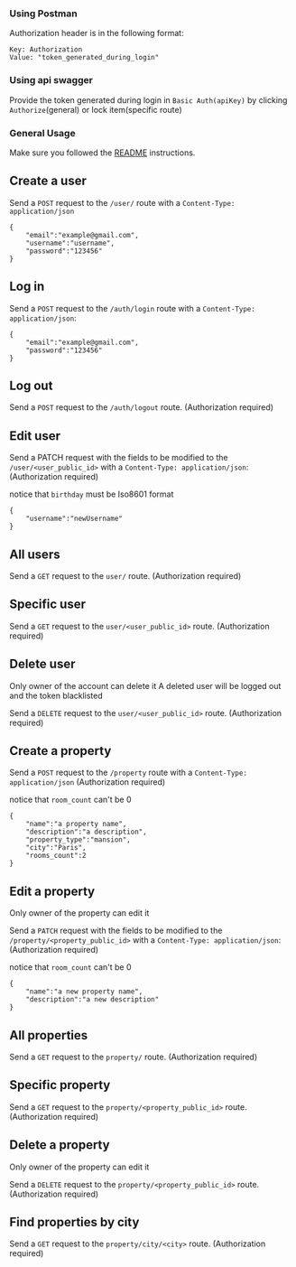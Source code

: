 ### Using Postman

Authorization header is in the following format:

```
Key: Authorization
Value: "token_generated_during_login"
```

### Using api swagger

Provide the token generated during login in `Basic Auth(apiKey)` by clicking `Authorize`(general) or lock item(specific route)

### General Usage

Make sure you followed the [README](https://github.com/alice42/ApiArcane/blob/master/README.md) instructions.

## Create a user

Send a `POST` request to the `/user/` route with a `Content-Type: application/json`

```
{
	"email":"example@gmail.com",
    "username":"username",
    "password":"123456"
}

```

## Log in

Send a `POST` request to the `/auth/login` route with a `Content-Type: application/json`:

```
{
	"email":"example@gmail.com",
	"password":"123456"
}
```

## Log out

Send a `POST` request to the `/auth/logout` route.
(Authorization required)

## Edit user

Send a PATCH request with the fields to be modified to the `/user/<user_public_id>` with a `Content-Type: application/json`:
(Authorization required)

notice that `birthday` must be Iso8601 format

```
{
	"username":"newUsername"
}
```

## All users

Send a `GET` request to the `user/` route.
(Authorization required)

## Specific user

Send a `GET` request to the `user/<user_public_id>` route.
(Authorization required)

## Delete user

Only owner of the account can delete it
A deleted user will be logged out and the token blacklisted

Send a `DELETE` request to the `user/<user_public_id>` route.
(Authorization required)

## Create a property

Send a `POST` request to the `/property` route with a `Content-Type: application/json`
(Authorization required)

notice that `room_count` can't be 0

```
{
	"name":"a property name",
    "description":"a description",
    "property_type":"mansion",
    "city":"Paris",
    "rooms_count":2
}

```

## Edit a property

Only owner of the property can edit it

Send a `PATCH` request with the fields to be modified to the `/property/<property_public_id>` with a `Content-Type: application/json`:
(Authorization required)

notice that `room_count` can't be 0

```
{
    "name":"a new property name",
	"description":"a new description"
}
```

## All properties

Send a `GET` request to the `property/` route.
(Authorization required)

## Specific property

Send a `GET` request to the `property/<property_public_id>` route.
(Authorization required)

## Delete a property

Only owner of the property can edit it

Send a `DELETE` request to the `property/<property_public_id>` route.
(Authorization required)

## Find properties by city

Send a `GET` request to the `property/city/<city>` route.
(Authorization required)
